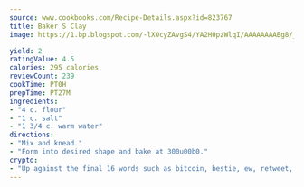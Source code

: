 ```yaml
---
source: www.cookbooks.com/Recipe-Details.aspx?id=823767
title: Baker S Clay
image: https://1.bp.blogspot.com/-lXOcyZAvgS4/YA2H0pzWlqI/AAAAAAAABg8/_HX4JI-WmFM0Tz684w_qYjP9vBzksmFNgCLcBGAsYHQ/s219/20.png

yield: 2
ratingValue: 4.5
calories: 295 calories
reviewCount: 239
cookTime: PT0H
prepTime: PT27M
ingredients:
- "4 c. flour"
- "1 c. salt"
- "1 3/4 c. warm water"
directions:
- "Mix and knead."
- "Form into desired shape and bake at 300u00b0."
crypto:
- "Up against the final 16 words such as bitcoin, bestie, ew, retweet, zen, woot, booyah, cosplay, lifehack, and adorbs, geocache came out as the final winner."
---
```

